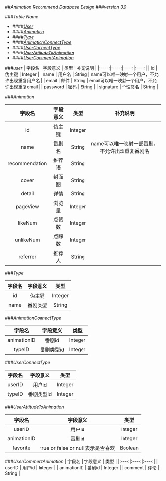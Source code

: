 ##_Animation Recommend Database Design_
###_version 3.0_

###_Table Name_
 * ####[_User_](#User)
 * ####[_Animation_](#Animation)
 * ####[_Type_](#Type)
 * ####[_AnimationConnectType_](#AnimationConnectType)
 * ####[_UserConnectType_](#UserConnectType)
 * ####[_UserAttitudeToAnimation_](#UserAttitudeToAnimation)
 * ####[_UserCommentAnimation_](#UserCommentAnimation)
 
###<span id="User">_user_</span>
| 字段名 | 字段意义 | 类型 | 补充说明 |
|:----:|:----:|:----:|:----:|
| id | 伪主键 | Integer |
| name | 用户名 | String | name可以唯一映射一个用户，不允许出现重复用户名 |
| email | 邮件 | String | email可以唯一映射一个用户，不允许出现重复email |
| password | 密码 | String |
| signature | 个性签名 | String |

###<span id="Animation">_Animation_</span>

| 字段名 | 字段意义 | 类型 | 补充说明 |
|:----:|:----:|:----:|:----:|
| id | 伪主键 | Integer |
| name| 番剧名 | String | name可以唯一映射一部番剧，不允许出现重复番剧名 |
| recommendation | 推荐语 | String |
| cover |封面图 | String |
| detail| 详情 | String |
| pageView| 浏览量 | Integer |
| likeNum | 点赞数 | Integer |
| unlikeNum | 点踩数 | Integer |
| referrer | 推荐人 | String |

###<span id="Type">_Type_</span>

| 字段名 | 字段意义 | 类型 |
|:----:|:----:|:----:|
|id | 伪主键 | Integer |
|name | 番剧类型 | String |

###<span id="AnimationConnectType">_AnimationConnectType_</span>

| 字段名 | 字段意义 | 类型 |
|:----:|:----:|:----:|
| animationID | 番剧id | Integer |
| typeID | 番剧类型id | Integer |

###<span id="UserConnectType">_UserConnectType_</span>

| 字段名 | 字段意义 | 类型 |
|:----:|:----:|:----:|
| userID | 用户id | Integer |
| typeID | 番剧类型id | Integer |

###<span id="UserAttitudeToAnimation">_UserAttitudeToAnimation_</span>


| 字段名 | 字段意义 | 类型 |
|:----:|:----:|:----:|
| userID | 用户id | Integer |
| animationID | 番剧id | Integer |
| favorite | true or false or null 表示是否喜欢 | Boolean |

###<span id="UserCommentAnimation">_UserCommentAnimation_</span>
| 字段名 | 字段意义 | 类型 |
|:----:|:----:|:----:|
| userID | 用户id | Integer |
| animationID | 番剧id | Integer |
| comment | 评论 | String |
